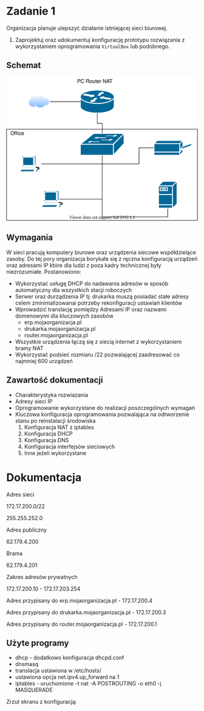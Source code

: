 # Zadanie 1

Organizacja planuje ulepszyć działanie istniejącej sieci biurowej.

1. Zaprojektuj oraz udokumentuj konfigurację prototypu rozwiązania z wykorzystaniem oprogramowania ``VirtualBox`` lub podobnego. 

## Schemat

![zadanie 1](office.svg)

## Wymagania

W sieci pracują komputery biurowe oraz urządzenia siecowe współdzielące zasoby. Do tej pory organizacja borykała się z ręczna konfiguracją urządzeń oraz adresami IP które dla ludzi z poza kadry technicznej były niezrozumiałe. Postanowiono:

* Wykorzystać usługę DHCP do nadawania adresów w sposób automatyczny dla wszystkich stacji roboczych
* Serwer oraz durządzenia IP tj: drukarka muszą posiadać stałe adresy celem zminimalizowanai potrzeby rekonfiguracji ustawiań klientów
* Wprowadzić translację pomiędzy Adresami IP oraz nazwami domenowymi dla kluczowych zasobów
   - erp.mojaorganizacja.pl
   - drukarka.mojaorganizacja.pl
   - router.mojaorganizacja.pl
* Wszystkie urządzenia łączą się z siecią internet z wykorzystaniem bramy NAT
* Wykorzystać podsieć rozmiaru /22 pozwalającej zaadresować co najmniej 600 urządzeń

## Zawartość dokumentacji

 * Charakterystyka rozwiazania 
 * Adresy sieci IP
 * Oprogramowanie wykorzystane do realizacji poszczególnych wymagań
 * Kluczowa konfiguracja oprogramowania pozwalająca na odtworzenie stanu po reinstalacji środowiska
    1. Konfiguracja NAT z iptables 
    2. Konfiguracja DHCP
    3. Konfiguracja DNS
    4. Konfiguracja interfejsów sieciowych
    5. Inne jeżeli wykorzystane
    
 # Dokumentacja
 
 Adres sieci
 
 172.17.200.0/22
 
 255.255.252.0
 
 Adres publiczny 
 
 62.179.4.200
 
 Brama
 
 62.179.4.201
 
 Zakres adresów prywatnych
 
 172.17.200.10 - 172.17.203.254
 
 Adres przypisany do erp.mojaorganizacja.pl - 172.17.200.4
 
 Adres przypisany do drukarka.mojaorganizacja.pl - 172.17.200.3
 
 Adres przypisany do router.mojaorganizacja.pl - 172.17.200.1
 
 
 ## Użyte programy
 
 - dhcp - dodatkowo konfiguracja dhcpd.conf
 - dnsmasq
 - translacja ustawiona w /etc/hosts/
 - ustawiona opcja net.ipv4.up_forward na 1
 - iptables - uruchomione -t nat -A POSTROUTING -o eth0 -j MASQUERADE
 
 
Zrzut ekranu z konfiguracją:


